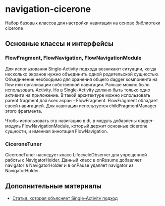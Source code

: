 # navigation-cicerone

Набор базовых классов для настройки навигации на основе библиотеки cicerone

## Основные классы и интерфейсы

### FlowFragment, FlowNavigation, FlowNavigationModule

Для использования Single-Activity подхода возникают ситуации, когда несколько экранов нужно объединить одной родительской сущностью.
Объединение необходимо для хранения общего dagger компонента на flow или организации собственной навигации.
Раньше можно было использовать Activity. Но в Single-Activity должно быть только одно активити на приложение. В такой архитектуре можно использовать
parent fragment для всех экран - FlowFragment. FlowFragment обладает своей навигацией. Для навигации используется childFragmentManager этого фрагмента.

Чтобы использовать эту навигацию в di, в модуль добавлены dagger-модуль FlowNavigationModule, который держит основные cicerone сущности, и именная
аннотация FlowNavigation.

### CiceroneTuner

CiceroneTuner наследует класс LifecycleObserver для упрощенной работы с NavigatorHolder. Данный класс в onResume добавляет navigator в NavigatorHolder
и в onPause удаляет navigator из NavigatorHolder.

## Дополнительные материалы

- [Статья, которая объясняет Single-Activity подход](https://habr.com/ru/company/redmadrobot/blog/426617/)
